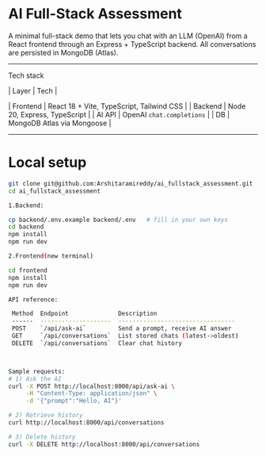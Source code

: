 # AI Full-Stack Assessment

A minimal full-stack demo that lets you chat with an LLM (OpenAI) from a React frontend through an Express + TypeScript backend.
All conversations are persisted in MongoDB (Atlas).

---

Tech stack

| Layer        | Tech                                   |

| Frontend     | React 18 + Vite, TypeScript, Tailwind CSS |
| Backend      | Node 20, Express, TypeScript           |
| AI API       | OpenAI `chat.completions`              |
| DB           | MongoDB Atlas via Mongoose             |

---

# Local setup

```bash
git clone git@github.com:Arshitaramireddy/ai_fullstack_assessment.git
cd ai_fullstack_assessment

1.Backend:

cp backend/.env.example backend/.env   # fill in your own keys
cd backend
npm install
npm run dev

2.Frontend(new terminal)

cd frontend
npm install
npm run dev

API reference:

 Method  Endpoint              Description
 ------  --------------------  ---------------------------------
 POST    `/api/ask-ai`         Send a prompt, receive AI answer
 GET     `/api/conversations`  List stored chats (latest->oldest)
 DELETE  `/api/conversations`  Clear chat history



Sample requests:
# 1) Ask the AI
curl -X POST http://localhost:8000/api/ask-ai \
     -H "Content-Type: application/json" \
     -d '{"prompt":"Hello, AI"}'

# 2) Retrieve history
curl http://localhost:8000/api/conversations

# 3) Delete history
curl -X DELETE http://localhost:8000/api/conversations